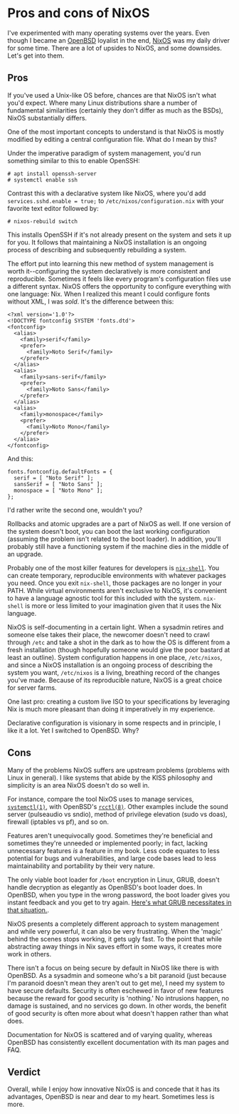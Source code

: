 # Pros and cons of NixOS

I've experimented with many operating systems over the years. Even
though I became an [OpenBSD](https://www.openbsd.org/) loyalist in the
end, [NixOS](https://www.openbsd.org/) was my daily driver for
some time. There are a lot of upsides to NixOS, and some downsides. Let's
get into them.

## Pros

If you've used a Unix-like OS before, chances are that NixOS isn't what
you'd expect. Where many Linux distributions share a number of
fundamental similarities (certainly they don't differ as much as the
BSDs), NixOS substantially differs.

One of the most important concepts to understand is that NixOS is mostly
modified by editing a central configuration file. What do I mean by
this?

Under the imperative paradigm of system management, you'd run something
similar to this to enable OpenSSH:

    # apt install openssh-server
    # systemctl enable ssh

Contrast this with a declarative system like NixOS, where you'd add
`services.sshd.enable = true;` to `/etc/nixos/configuration.nix` with
your favorite text editor followed by:

    # nixos-rebuild switch

This installs OpenSSH if it's not already present on the system and sets
it up for you. It follows that maintaining a NixOS installation is an
ongoing process of describing and subsequently rebuilding a
system.

The effort put into learning this new method of system management is
worth it--configuring the system declaratively is more consistent and
reproducible. Sometimes it feels like every program's configuration
files use a different syntax. NixOS offers the opportunity to configure
everything with one language: Nix. When I realized this meant I could
configure fonts without XML, I was *sold*. It's the difference between
this:

    <?xml version='1.0'?>
    <!DOCTYPE fontconfig SYSTEM 'fonts.dtd'>
    <fontconfig>
      <alias>
        <family>serif</family>
        <prefer>
          <family>Noto Serif</family>
        </prefer>
      </alias>
      <alias>
        <family>sans-serif</family>
        <prefer>
          <family>Noto Sans</family>
        </prefer>
      </alias>
      <alias>
        <family>monospace</family>
        <prefer>
          <family>Noto Mono</family>
        </prefer>
      </alias>
    </fontconfig>

And this:

    fonts.fontconfig.defaultFonts = {
      serif = [ "Noto Serif" ];
      sansSerif = [ "Noto Sans" ];
      monospace = [ "Noto Mono" ];
    };

I'd rather write the second one, wouldn't you?

Rollbacks and atomic upgrades are a part of NixOS as well. If one
version of the system doesn't boot, you can boot the last working
configuration (assuming the problem isn't related to the boot
loader). In addition, you'll probably still have a functioning system if
the machine dies in the middle of an upgrade.

Probably one of the most killer features for developers is
[`nix-shell`](https://nixos.org/manual/nix/stable/#sec-nix-shell). You
can create temporary, reproducible environments with whatever packages
you need. Once you exit `nix-shell`, those packages are no
longer in your PATH. While virtual environments aren't exclusive to
NixOS, it's convenient to have a language agnostic tool for this
included with the system. `nix-shell` is more or less limited to your
imagination given that it uses the Nix language.

NixOS is self-documenting in a certain light. When a sysadmin retires
and someone else takes their place, the newcomer doesn't need to crawl
through `/etc` and take a shot in the dark as to how the OS is different
from a fresh installation (though hopefully someone would give the poor
bastard at least an outline). System configuration happens in one place,
`/etc/nixos`, and since a NixOS installation is an ongoing process of
describing the system you want, `/etc/nixos` is a living, breathing
record of the changes you've made. Because of its reproducible nature,
NixOS is a great choice for server farms.

One last pro: creating a custom live ISO to your specifications by
leveraging Nix is much more pleasant than doing it imperatively in my
experience.

Declarative configuration is visionary in some respects and in
principle, I like it a lot. Yet I switched to OpenBSD. Why?

## Cons

Many of the problems NixOS suffers are upstream problems (problems with
Linux in general). I like systems that abide by the KISS philosophy and
simplicity is an area NixOS doesn't do so well in.

For instance, compare the tool NixOS uses to manage services,
[`systemctl(1)`](https://www.mankier.com/1/systemctl), with OpenBSD's
[`rcctl(8)`](https://man.openbsd.org/rcctl). Other examples include the
sound server (pulseaudio vs sndio), method of privilege elevation (sudo
vs doas), firewall (iptables vs pf), and so on.

Features aren't unequivocally good. Sometimes they're beneficial and
sometimes they're unneeded or implemented poorly; in fact, lacking
unnecessary features *is* a feature in my book. Less code equates to
less potential for bugs and vulnerabilities, and large code bases lead
to less maintainability and portability by their very nature.

The only viable boot loader for `/boot` encryption in Linux, GRUB,
doesn't handle decryption as elegantly as OpenBSD's boot loader does. In
OpenBSD, when you type in the wrong password, the boot loader gives you
instant feedback and you get to try again. [Here's what GRUB
necessitates in that
situation.](https://wiki.archlinux.org/index.php/Grub#GRUB_rescue_and_encrypted_/boot).

NixOS presents a completely different approach to system management and
while very powerful, it can also be very frustrating. When the 'magic'
behind the scenes stops working, it gets ugly fast. To the point that
while abstracting away things in Nix saves effort in some ways, it
creates more work in others.

There isn't a focus on being secure by default in NixOS like there is
with OpenBSD. As a sysadmin and someone who's a bit paranoid (just
because I'm paranoid doesn't mean they aren't out to get me), I need my
system to have secure defaults. Security is often eschewed in favor of
new features because the reward for good security is 'nothing.' No
intrusions happen, no damage is sustained, and no services go down. In
other words, the benefit of good security is often more about what
doesn't happen rather than what does.

Documentation for NixOS is scattered and of varying quality, whereas
OpenBSD has consistently excellent documentation with its man pages and
FAQ.

## Verdict

Overall, while I enjoy how innovative NixOS is and concede that it has
its advantages, OpenBSD is near and dear to my heart. Sometimes less is
more.
